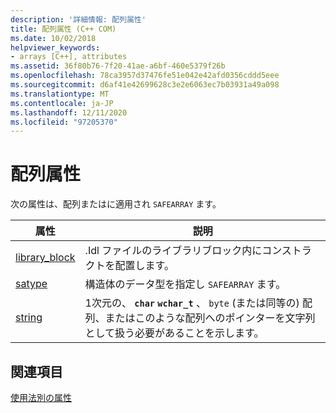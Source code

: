 ```yaml
---
description: '詳細情報: 配列属性'
title: 配列属性 (C++ COM)
ms.date: 10/02/2018
helpviewer_keywords:
- arrays [C++], attributes
ms.assetid: 36f80b76-7f20-41ae-a6bf-460e5379f26b
ms.openlocfilehash: 78ca3957d37476fe51e042e42afd0356cddd5eee
ms.sourcegitcommit: d6af41e42699628c3e2e6063ec7b03931a49a098
ms.translationtype: MT
ms.contentlocale: ja-JP
ms.lasthandoff: 12/11/2020
ms.locfileid: "97205370"
---
```

# <a name="array-attributes"></a>配列属性

次の属性は、配列またはに適用され `SAFEARRAY` ます。

|属性|説明|
|---------------|-----------------|
|[library_block](library-block.md)|.Idl ファイルのライブラリブロック内にコンストラクトを配置します。|
|[satype](satype.md)|構造体のデータ型を指定し `SAFEARRAY` ます。|
|[string](string-cpp.md)|1次元の、 **`char`** **`wchar_t`** 、 `byte` (または同等の) 配列、またはこのような配列へのポインターを文字列として扱う必要があることを示します。|

## <a name="see-also"></a>関連項目

[使用法別の属性](attributes-by-usage.md)
